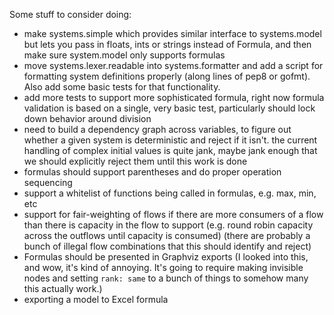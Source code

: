 
Some stuff to consider doing:

* make systems.simple which provides similar interface to systems.model
    but lets you pass in floats, ints or strings instead of Formula,
    and then make sure system.model only supports formulas
* move systems.lexer.readable into systems.formatter and add a script
    for formatting system definitions properly (along lines of pep8
    or gofmt). Also add some basic tests for that functionality.
* add more tests to support more sophisticated formula, right now
    formula validation is based on a single, very basic test,
    particularly should lock down behavior around division
* need to build a dependency graph across variables, to figure out
    whether a given system is deterministic and reject if it isn't.
    the current handling of complex initial values is quite jank,
    maybe jank enough that we should explicitly reject them until
    this work is done
* formulas should support parentheses and do proper operation sequencing
* support a whitelist of functions being called in formulas, e.g. max, min, etc
* support for fair-weighting of flows if there are more consumers of a flow
    than there is capacity in the flow to support (e.g. round robin capacity
    across the outflows until capacity is consumed)
    (there are probably a bunch of illegal flow combinations that this
    should identify and reject)
* Formulas should be presented in Graphviz exports
    (I looked into this, and wow, it's kind of annoying. It's going to require
    making invisible nodes and setting `rank: same` to a bunch of things to
    somehow many this actually work.)
* exporting a model to Excel formula